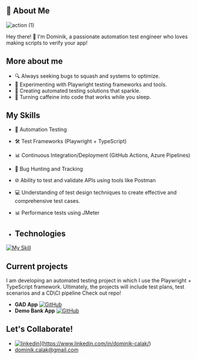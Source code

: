 ## 🚀 About Me
![action (1)](https://github.com/DominikCLK/Demo-Bank-Project/assets/75272795/e0abf823-8ce8-4616-a67d-36b1ea138499)

Hey there! 👋 I'm Dominik, a passionate automation test engineer who loves making scripts to verify your app!

## More about me

- 🔍 Always seeking bugs to squash and systems to optimize.
- 🧪 Experimenting with Playwright testing frameworks and tools.
- 🌟 Creating automated testing solutions that sparkle.
- 🚀 Turning caffeine into code that works while you sleep.

## My Skills

- 🤖 Automation Testing
- 🛠️ Test Frameworks (Playwright + TypeScript)
- 📊 Continuous Integration/Deployment (GitHub Actions, Azure Pipelines)
- 🐛 Bug Hunting and Tracking
- 🌐 Ability to test and validate APIs using tools like Postman
- 💻 Understanding of test design techniques to create effective and comprehensive test cases.
- 📊 Performance tests using JMeter

- ## Technologies
[![My Skill](https://skillicons.dev/icons?i=ts,vscode,postman,html,css,github,git,azure,nodejs,figma&theme=light)](https://skillicons.dev)

## Current projects

I am developing an automated testing project in which I use the Playwright + TypeScript framework. Ultimately, the projects will include test plans, test scenarios and a CD\CI pipeline
Check out repo! 
- **GAD App** [![GitHub](https://img.shields.io/badge/GitHub-181717?style=for-the-badge&logo=github&logoColor=white)](https://github.com/DominikCLK/Automation-tests-project-Playwright)
- **Demo Bank App** [![GitHub](https://img.shields.io/badge/GitHub-181717?style=for-the-badge&logo=github&logoColor=white)](https://github.com/DominikCLK/Demo-Bank-Project)

## Let's Collaborate!
- [![linkedin](https://skillicons.dev/icons?i=linkedin&theme=light)](https://skillicons.dev)](https://www.linkedin.com/in/dominik-calak/)
- dominik.calak@gmail.com
